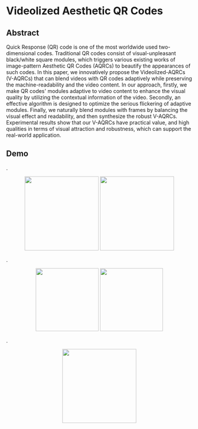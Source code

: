 # Videolized Aesthetic QR Codes
## Abstract
Quick Response (QR) code is one of the most worldwide used two-dimensional codes. Traditional QR codes consist of visual-unpleasant black/white square modules, which triggers various existing works of image-pattern Aesthetic QR Codes (AQRCs) to beautify the appearances of such codes. In this paper, we innovatively propose the Videolized-AQRCs (V-AQRCs) that can blend videos with QR codes adaptively while preserving the machine-readability and the video content. In our approach, firstly, we make QR codes' modules adaptive to video content to enhance the visual quality by utilizing the contextual information of the video. Secondly, an effective algorithm is designed to optimize the serious flickering of adaptive modules. Finally, we naturally blend modules with frames by balancing the visual effect and readability, and then synthesize the robust V-AQRCs. Experimental results show that our V-AQRCs have practical value, and high qualities in terms of visual attraction and robustness, which can support the real-world application.

## Demo
.<div align=center><img src="https://github.com/SwordHolderSH/Videolized-Aesthetic-QR-Codes/blob/master/demo/24_full.gif" height="200" />      <img src="https://github.com/SwordHolderSH/Videolized-Aesthetic-QR-Codes/blob/master/demo/6_full.gif" height="200" /></div>

.<div align=center>  <img src="https://github.com/SwordHolderSH/Videolized-Aesthetic-QR-Codes/blob/master/demo/22_full.gif" height="170" />  <img src="https://github.com/SwordHolderSH/Videolized-Aesthetic-QR-Codes/blob/master/demo/12_full.gif" height="170" /> </div>

.<div align=center>  <img src="https://github.com/SwordHolderSH/Videolized-Aesthetic-QR-Codes/blob/master/demo/7.gif" height="200" /> </div>



